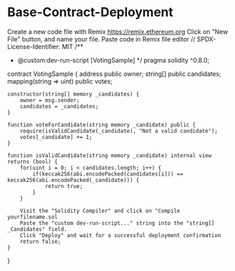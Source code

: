 # Base-Contract-Deployment
Create a new code file with Remix https://remix.ethereum.org
Click on "New File" button, and name your file.
Paste code in Remix file editor
// SPDX-License-Identifier: MIT
/**
 * @custom:dev-run-script [VotingSample]
 */
pragma solidity ^0.8.0;

contract VotingSample {
    address public owner;
    string[] public candidates; 
    mapping(string => uint) public votes; 

    constructor(string[] memory _candidates) {
        owner = msg.sender;
        candidates = _candidates;
    }

    function voteForCandidate(string memory _candidate) public {
        require(isValidCandidate(_candidate), "Not a valid candidate");
        votes[_candidate] += 1;
    }

    function isValidCandidate(string memory _candidate) internal view returns (bool) {
        for(uint i = 0; i < candidates.length; i++) {
            if(keccak256(abi.encodePacked(candidates[i])) == keccak256(abi.encodePacked(_candidate))) {
                return true;
            }
        }

        Visit the "Solidity Compiler" and click on "Compile yourfilename.sol
        Paste the "custom dev-run-script..." string into the "string[] _Candidates" field.
        Click "Deploy" and wait for a successful deployment confirmation
        return false;
    }
}
